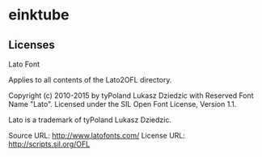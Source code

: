 # einktube
## Licenses

Lato Font

Applies to all contents of the Lato2OFL directory.

Copyright (c) 2010-2015 by tyPoland Lukasz Dziedzic with Reserved Font Name "Lato". Licensed under the SIL Open Font License, Version 1.1.

Lato is a trademark of tyPoland Lukasz Dziedzic.

Source URL: http://www.latofonts.com/
License URL: http://scripts.sil.org/OFL
